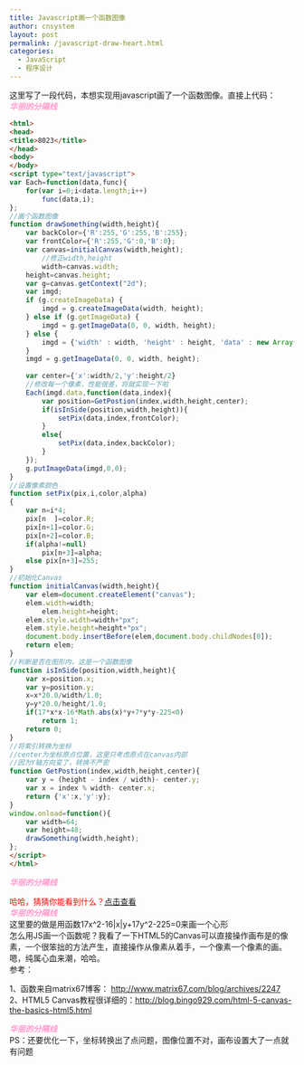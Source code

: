 ```yaml
---
title: Javascript画一个函数图像
author: cnsystem
layout: post
permalink: /javascript-draw-heart.html
categories:
  - JavaScript
  - 程序设计
---
```

这里写了一段代码，本想实现用javascript画了一个函数图像。直接上代码：  
<span style="color: #ff99cc;"><strong>***********************************华丽的分隔线***********************************</strong></span>

```html
<html>
<head>
<title>8023</title>
</head>
<body>
</body>
<script type="text/javascript">
var Each=function(data,func){
	for(var i=0;i<data.length;i++)
		func(data,i);
};
//画个函数图像
function drawSomething(width,height){
	var backColor={'R':255,'G':255,'B':255};
	var frontColor={'R':255,'G':0,'B':0};
	var canvas=initialCanvas(width,height);	
		//修正width,height
		width=canvas.width;
	height=canvas.height;
	var g=canvas.getContext("2d");
	var imgd;
	if (g.createImageData) {
		imgd = g.createImageData(width, height);
	} else if (g.getImageData) {
		imgd = g.getImageData(0, 0, width, height);
	} else {
		imgd = {'width' : width, 'height' : height, 'data' : new Array(width*height*4)};
	}
	imgd = g.getImageData(0, 0, width, height);
	
	var center={'x':width/2,'y':height/2}
	//修改每一个像素，性能很差，将就实现一下啦
	Each(imgd.data,function(data,index){
		var position=GetPostion(index,width,height,center);
		if(isInSide(position,width,height)){
			setPix(data,index,frontColor);
		}
		else{
			setPix(data,index,backColor);
		}
	});
	g.putImageData(imgd,0,0);
}
//设置像素颜色
function setPix(pix,i,color,alpha)
{
	var n=i*4;
	pix[n  ]=color.R;
	pix[n+1]=color.G;
	pix[n+2]=color.B;
	if(alpha!=null)
		pix[n+3]=alpha;
	else pix[n+3]=255;
}
//初始化Canvas
function initialCanvas(width,height){
	var elem=document.createElement("canvas");
	elem.width=width;
        elem.height=height;
	elem.style.width=width+"px";
	elem.style.height=height+"px";
	document.body.insertBefore(elem,document.body.childNodes[0]);
	return elem;
}
//判断是否在图形内，这是一个函数图像
function isInSide(position,width,height){
	var x=position.x;
	var y=position.y;
	x=x*20.0/width/1.0;
	y=y*20.0/height/1.0;
	if(17*x*x-16*Math.abs(x)*y+7*y*y-225<0)
		return 1;
	return 0;
}
//将索引转换为坐标
//center为坐标原点位置，这里只考虑原点在canvas内部
//因为Y轴方向变了，转换不严密
function GetPostion(index,width,height,center){
	var y = (height - index / width)- center.y;
	var x = index % width- center.x;
	return {'x':x,'y':y};
}
window.onload=function(){
	var width=64;
	var height=48;
	drawSomething(width,height);
};
</script>
</html>
```

<span style="color: #ff99cc;"><strong>***********************************华丽的分隔线***********************************</strong></span>  

<canvas id="_canvas" width='64' height='48px'> </canvas>
<script>
//画个函数图像
function drawSomething(width,height){
	var backColor={'R':255,'G':255,'B':255};
	var frontColor={'R':255,'G':0,'B':0};
	var canvas=document.getElementById("canvas");
	//修正width,height
	width=canvas.width;
	height=canvas.height;
	var g=canvas.getContext("2d");
	var imgd;
	if (g.createImageData) {
		imgd = g.createImageData(width, height);
	} else if (g.getImageData) {
		imgd = g.getImageData(0, 0, width, height);
	} else {
		imgd = {'width' : width, 'height' : height, 'data' : new Array(width*height*4)};
	}
	imgd = g.getImageData(0, 0, width, height);
	
	var center={'x':width/2,'y':height/2};
	//修改每一个像素，性能很差，将就实现一下啦
	Each(imgd.data,function(data,index){
		var position=GetPostion(index,width,height,center);
		if(isInSide(position,width,height)){
			setPix(data,index,frontColor);
		}
		else{
			setPix(data,index,backColor);
		}
	});
	g.putImageData(imgd,0,0);
}
</script>

<span style="color: #ff0000;">哈哈，猜猜你能看到什么？<a href="http://html5.cnsystem.org/demo/javascript/draw-heart.html"  target="_blank">点击查看</a></span>  
<span style="color: #ff99cc;"><strong>***********************************华丽的分隔线***********************************</strong></span>  
这里要的做是用函数17x^2-16|x|y+17y^2-225=0来画一个心形  
怎么用JS画一个函数呢？我看了一下HTML5的Canvas可以直接操作画布是的像素，一个很笨拙的方法产生，直接操作从像素从着手，一个像素一个像素的画。  
嗯，纯属心血来潮，哈哈。  
参考：

1、函数来自matrix67博客： <a href="http://www.matrix67.com/blog/archives/2247" target="_blank">http://www.matrix67.com/blog/archives/2247</a>  
2、HTML5 Canvas教程很详细的：<a href="http://blog.bingo929.com/html-5-canvas-the-basics-html5.html" target="_blank">http://blog.bingo929.com/html-5-canvas-the-basics-html5.html</a>  

<span style="color: #ff99cc;"><strong>***********************************华丽的分隔线***********************************</strong></span>  
PS：还要优化一下，坐标转换出了点问题，图像位置不对，画布设置大了一点就有问题